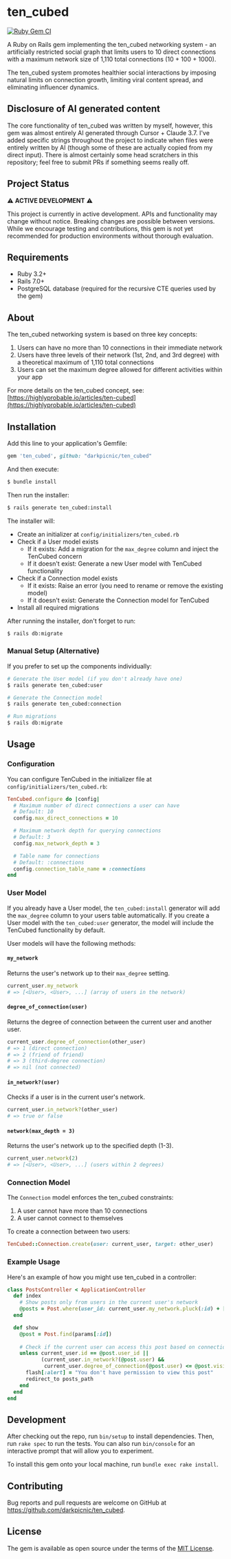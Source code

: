 # ten_cubed
[![Ruby Gem CI](https://github.com/darkpicnic/ten_cubed/actions/workflows/main.yml/badge.svg)](https://github.com/darkpicnic/ten_cubed/actions/workflows/main.yml)

A Ruby on Rails gem implementing the ten_cubed networking system - an artificially restricted social graph that limits users to 10 direct connections with a maximum network size of 1,110 total connections (10 + 100 + 1000).

The ten_cubed system promotes healthier social interactions by imposing natural limits on connection growth, limiting viral content spread, and eliminating influencer dynamics.

## Disclosure of AI generated content
The core functionality of ten_cubed was written by myself, however, this gem was almost entirely AI generated through Cursor + Claude 3.7. I've added specific strings throughout the project to indicate when files were entirely written by AI (though some of these are actually copied from my direct input). There is almost certainly some head scratchers in this repository; feel free to submit PRs if something seems really off.

## Project Status

⚠️ **ACTIVE DEVELOPMENT** ⚠️

This project is currently in active development. APIs and functionality may change without notice. Breaking changes are possible between versions. While we encourage testing and contributions, this gem is not yet recommended for production environments without thorough evaluation.

## Requirements

* Ruby 3.2+
* Rails 7.0+
* PostgreSQL database (required for the recursive CTE queries used by the gem)

## About

The ten_cubed networking system is based on three key concepts:

1. Users can have no more than 10 connections in their immediate network
2. Users have three levels of their network (1st, 2nd, and 3rd degree) with a theoretical maximum of 1,110 total connections
3. Users can set the maximum degree allowed for different activities within your app

For more details on the ten_cubed concept, see: [https://highlyprobable.io/articles/ten-cubed](https://highlyprobable.io/articles/ten-cubed)

## Installation

Add this line to your application's Gemfile:

```ruby
gem 'ten_cubed', github: "darkpicnic/ten_cubed"
```

And then execute:

```bash
$ bundle install
```

Then run the installer:

```bash
$ rails generate ten_cubed:install
```

The installer will:
- Create an initializer at `config/initializers/ten_cubed.rb`
- Check if a User model exists
  - If it exists: Add a migration for the `max_degree` column and inject the TenCubed concern
  - If it doesn't exist: Generate a new User model with TenCubed functionality
- Check if a Connection model exists
  - If it exists: Raise an error (you need to rename or remove the existing model)
  - If it doesn't exist: Generate the Connection model for TenCubed
- Install all required migrations

After running the installer, don't forget to run:

```bash
$ rails db:migrate
```

### Manual Setup (Alternative)

If you prefer to set up the components individually:

```bash
# Generate the User model (if you don't already have one)
$ rails generate ten_cubed:user

# Generate the Connection model
$ rails generate ten_cubed:connection

# Run migrations
$ rails db:migrate
```

## Usage

### Configuration

You can configure TenCubed in the initializer file at `config/initializers/ten_cubed.rb`:

```ruby
TenCubed.configure do |config|
  # Maximum number of direct connections a user can have
  # Default: 10
  config.max_direct_connections = 10

  # Maximum network depth for querying connections
  # Default: 3
  config.max_network_depth = 3

  # Table name for connections
  # Default: :connections
  config.connection_table_name = :connections
end
```

### User Model

If you already have a User model, the `ten_cubed:install` generator will add the `max_degree` column to your users table automatically. If you create a User model with the `ten_cubed:user` generator, the model will include the TenCubed functionality by default.

User models will have the following methods:

#### `my_network`

Returns the user's network up to their `max_degree` setting.

```ruby
current_user.my_network
# => [<User>, <User>, ...] (array of users in the network)
```

#### `degree_of_connection(user)`

Returns the degree of connection between the current user and another user.

```ruby
current_user.degree_of_connection(other_user)
# => 1 (direct connection)
# => 2 (friend of friend)
# => 3 (third-degree connection)
# => nil (not connected)
```

#### `in_network?(user)`

Checks if a user is in the current user's network.

```ruby
current_user.in_network?(other_user)
# => true or false
```

#### `network(max_depth = 3)`

Returns the user's network up to the specified depth (1-3).

```ruby
current_user.network(2)
# => [<User>, <User>, ...] (users within 2 degrees)
```

### Connection Model

The `Connection` model enforces the ten_cubed constraints:

1. A user cannot have more than 10 connections
2. A user cannot connect to themselves

To create a connection between two users:

```ruby
TenCubed::Connection.create(user: current_user, target: other_user)
```

### Example Usage

Here's an example of how you might use ten_cubed in a controller:

```ruby
class PostsController < ApplicationController
  def index
    # Show posts only from users in the current user's network
    @posts = Post.where(user_id: current_user.my_network.pluck(:id) + [current_user.id])
  end

  def show
    @post = Post.find(params[:id])
    
    # Check if the current user can access this post based on connection degree
    unless current_user.id == @post.user_id || 
           (current_user.in_network?(@post.user) && 
            current_user.degree_of_connection(@post.user) <= @post.visibility_degree)
      flash[:alert] = "You don't have permission to view this post"
      redirect_to posts_path
    end
  end
end
```

## Development

After checking out the repo, run `bin/setup` to install dependencies. Then, run `rake spec` to run the tests. You can also run `bin/console` for an interactive prompt that will allow you to experiment.

To install this gem onto your local machine, run `bundle exec rake install`.

## Contributing

Bug reports and pull requests are welcome on GitHub at https://github.com/darkpicnic/ten_cubed.

## License

The gem is available as open source under the terms of the [MIT License](https://opensource.org/licenses/MIT).

